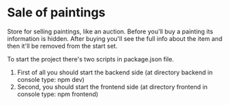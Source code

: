 # Sale of paintings
Store for selling paintings, like an auction. Before you'll buy a painting its information is hidden. After buying you'll see the full info about the item and then it'll be removed from the start set.

To start the project there's two scripts in package.json file.
1) First of all you should start the backend side (at directory backend in console type: npm dev)
2) Second, you should start the frontend side (at directory frontend in console type: npm frontend)
